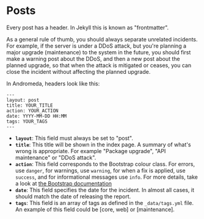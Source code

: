 # Posts

Every post has a header. In Jekyll this is known as "frontmatter".

As a general rule of thumb, you should always separate unrelated incidents. For example, if the server is under a DDoS attack, but you're planning a major upgrade (maintenance) to the system in the future, you should first make a warning post about the DDoS, and then a new post about the planned upgrade, so that when the attack is mitigated or ceases, you can close the incident without affecting the planned upgrade.

In Andromeda, headers look like this:
```
---
layout: post
title: YOUR_TITLE
action: YOUR_ACTION
date: YYYY-MM-DD HH:MM
tags: YOUR_TAGS
---
```

- **`layout`**: This field must always be set to "post".
- **`title`**: This title will be shown in the index page. A summary of what's wrong is appropriate. For example "Package upgrade", "API maintenance" or "DDoS attack".
- **`action`**: This field corresponds to the Bootstrap colour class. For errors, use `danger`, for warnings, use `warning`, for when a fix is applied, use `success`, and for informational messages use `info`. For more details, take a look at [the Bootstrap documentation](https://getbootstrap.com/docs/4.3/components/alerts/)
- **`date`**: This field specifies the date for the incident. In almost all cases, it should match the date of releasing the report.
- **`tags`**: This field is an array of tags as defined in the `_data/tags.yml` file. An example of this field could be [core, web] or [maintenance].